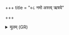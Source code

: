 +++
title = "०८ नमो अस्त्व् ऋषये"

+++
<details><summary>मूलम् (GR)</summary>

+++(not found in PSK; PSK 20.4.8 is = PS 18.65.1 ∼ ŚS 18.2.17)+++नमो अस्त्व् ऋषये स्यूमरश्मये  
नमः कृष्णायोत यो वाजो अस्य ।  
नमो देवायार्वतेषु जिष्णवे  
ऽयं नो वाजी प्र तिरात्य् आयुः ॥
</details>
